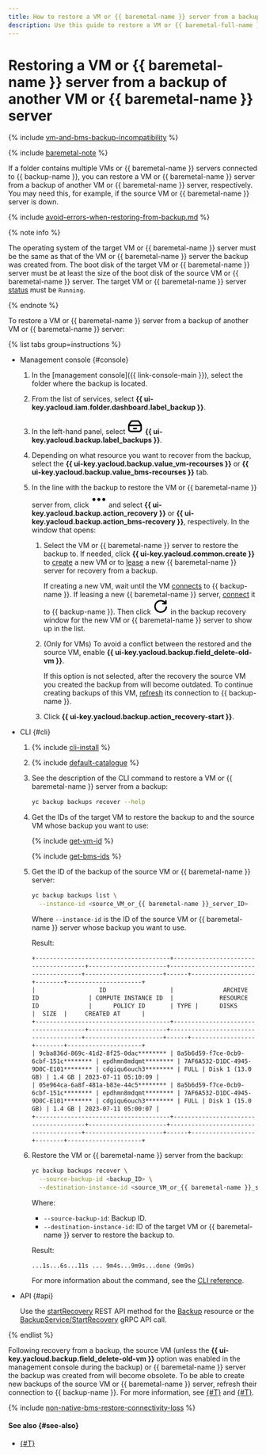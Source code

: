 ```yaml
---
title: How to restore a VM or {{ baremetal-name }} server from a backup of another VM or {{ baremetal-name }} server
description: Use this guide to restore a VM or {{ baremetal-full-name }} server from a backup of another VM or {{ baremetal-name }} server.
---
```


# Restoring a VM or {{ baremetal-name }} server from a backup of another VM or {{ baremetal-name }} server

{% include [vm-and-bms-backup-incompatibility](../../../_includes/backup/vm-and-bms-backup-incompatibility.md) %}

{% include [baremetal-note](../../../_includes/backup/baremetal-note.md) %}

If a folder contains multiple VMs or {{ baremetal-name }} servers connected to {{ backup-name }}, you can restore a VM or {{ baremetal-name }} server from a backup of another VM or {{ baremetal-name }} server, respectively. You may need this, for example, if the source VM or {{ baremetal-name }} server is down.

{% include [avoid-errors-when-restoring-from-backup.md](../../../_includes/backup/avoid-errors-when-restoring-from-backup.md) %}

{% note info %}

The operating system of the target VM or {{ baremetal-name }} server must be the same as that of the VM or {{ baremetal-name }} server the backup was created from. The boot disk of the target VM or {{ baremetal-name }} server must be at least the size of the boot disk of the source VM or {{ baremetal-name }} server. The target VM or {{ baremetal-name }} server [status](../../../compute/concepts/vm-statuses.md#list-of-statuses) must be `Running`.

{% endnote %}

To restore a VM or {{ baremetal-name }} server from a backup of another VM or {{ baremetal-name }} server:

{% list tabs group=instructions %}

- Management console {#console}

  1. In the [management console]({{ link-console-main }}), select the folder where the backup is located.
  1. From the list of services, select **{{ ui-key.yacloud.iam.folder.dashboard.label_backup }}**.
  1. In the left-hand panel, select ![backups](../../../_assets/console-icons/archive.svg) **{{ ui-key.yacloud.backup.label_backups }}**.
  1. Depending on what resource you want to recover from the backup, select the **{{ ui-key.yacloud.backup.value_vm-recourses }}** or **{{ ui-key.yacloud.backup.value_bms-recourses }}** tab.
  1. In the line with the backup to restore the VM or {{ baremetal-name }} server from, click ![image](../../../_assets/console-icons/ellipsis.svg) and select **{{ ui-key.yacloud.backup.action_recovery }}** or **{{ ui-key.yacloud.backup.action_bms-recovery }}**, respectively. In the window that opens:
  
      1. Select the VM or {{ baremetal-name }} server to restore the backup to. If needed, click **{{ ui-key.yacloud.common.create }}** to [create](../index.md#connect-vm) a new VM or to [lease](../../../baremetal/operations/servers/server-lease.md) a new {{ baremetal-name }} server for recovery from a backup.

          If creating a new VM, wait until the VM [connects](../../concepts/vm-connection.md) to {{ backup-name }}. If leasing a new {{ baremetal-name }} server, [connect](../backup-baremetal/backup-baremetal.md) it to {{ backup-name }}. Then click ![refresh](../../../_assets/console-icons/arrow-rotate-right.svg) in the backup recovery window for the new VM or {{ baremetal-name }} server to show up in the list.
  
      1. (Only for VMs) To avoid a conflict between the restored and the source VM, enable **{{ ui-key.yacloud.backup.field_delete-old-vm }}**.

          If this option is not selected, after the recovery the source VM you created the backup from will become outdated. To continue creating backups of this VM, [refresh](../refresh-connection.md) its connection to {{ backup-name }}.
      1. Click **{{ ui-key.yacloud.backup.action_recovery-start }}**.

- CLI {#cli}

  1. {% include [cli-install](../../../_includes/cli-install.md) %}

  1. {% include [default-catalogue](../../../_includes/default-catalogue.md) %}

  1. See the description of the CLI command to restore a VM or {{ baremetal-name }} server from a backup:

     ```bash
     yc backup backups recover --help
     ```

  1. Get the IDs of the target VM to restore the backup to and the source VM whose backup you want to use:

      {% include [get-vm-id](../../../_includes/backup/operations/get-vm-id.md) %}

      {% include [get-bms-ids](../../../_includes/backup/operations/get-bms-ids.md) %}

  1. Get the ID of the backup of the source VM or {{ baremetal-name }} server:

     ```bash
     yc backup backups list \
       --instance-id <source_VM_or_{{ baremetal-name }}_server_ID>
     ```

     Where `--instance-id` is the ID of the source VM or {{ baremetal-name }} server whose backup you want to use.

     Result:

     ```text
     +--------------------------------------+--------------------------------------+----------------------+--------------------------------------+----------------------+------+------------------+--------+---------------------+
     |                  ID                  |              ARCHIVE ID              | COMPUTE INSTANCE ID  |             RESOURCE ID              |      POLICY ID       | TYPE |      DISKS       |  SIZE  |     CREATED AT      |
     +--------------------------------------+--------------------------------------+----------------------+--------------------------------------+----------------------+------+------------------+--------+---------------------+
     | 9cba836d-869c-41d2-8f25-0dac******** | 8a5b6d59-f7ce-0cb9-6cbf-151c******** | epdhmn8mdqmt******** | 7AF6A532-D1DC-4945-9D0C-E101******** | cdgiqu6ouch3******** | FULL | Disk 1 (13.0 GB) | 1.4 GB | 2023-07-11 05:10:09 |
     | 05e964ca-6a8f-481a-b83e-44c5******** | 8a5b6d59-f7ce-0cb9-6cbf-151c******** | epdhmn8mdqmt******** | 7AF6A532-D1DC-4945-9D0C-E101******** | cdgiqu6ouch3******** | FULL | Disk 1 (15.0 GB) | 1.4 GB | 2023-07-11 05:00:07 |
     +--------------------------------------+--------------------------------------+----------------------+--------------------------------------+----------------------+------+------------------+--------+---------------------+
     ```

  1. Restore the VM or {{ baremetal-name }} server from the backup:

     ```bash
     yc backup backups recover \
       --source-backup-id <backup_ID> \
       --destination-instance-id <source_VM_or_{{ baremetal-name }}_server_ID>
     ```

     Where:

     * `--source-backup-id`: Backup ID.
     * `--destination-instance-id`: ID of the target VM or {{ baremetal-name }} server to restore the backup to.

     Result:

     ```text
     ...1s...6s...11s ... 9m4s...9m9s...done (9m9s)
     ```

     For more information about the command, see the [CLI reference](../../../cli/cli-ref/backup/cli-ref/backup/recover.md).

- API {#api}

  Use the [startRecovery](../../backup/api-ref/Backup/startRecovery.md) REST API method for the [Backup](../../backup/api-ref/Backup/index.md) resource or the [BackupService/StartRecovery](../../backup/api-ref/grpc/Backup/startRecovery.md) gRPC API call.

{% endlist %}

Following recovery from a backup, the source VM (unless the **{{ ui-key.yacloud.backup.field_delete-old-vm }}** option was enabled in the management console during the backup) or {{ baremetal-name }} server the backup was created from will become obsolete. To be able to create new backups of the source VM or {{ baremetal-name }} server, refresh their connection to {{ backup-name }}. For more information, see [{#T}](../refresh-connection.md) and [{#T}](../backup-baremetal/refresh-connection.md).

{% include [non-native-bms-restore-connectivity-loss](../../../_includes/backup/operations/non-native-bms-restore-connectivity-loss.md) %}

#### See also {#see-also}

* [{#T}](delete.md)

